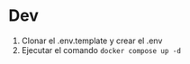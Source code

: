 

# Dev

1. Clonar el .env.template y crear el .env
2. Ejecutar el comando ```docker compose up -d```